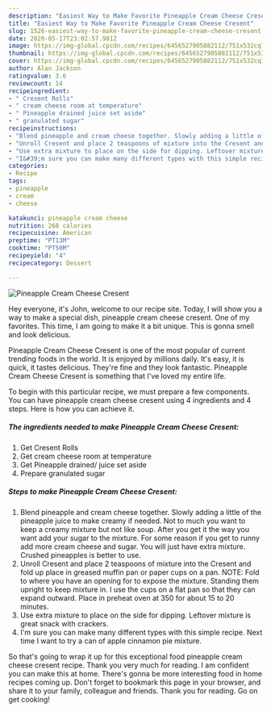 ```yaml
---
description: "Easiest Way to Make Favorite Pineapple Cream Cheese Cresent"
title: "Easiest Way to Make Favorite Pineapple Cream Cheese Cresent"
slug: 1526-easiest-way-to-make-favorite-pineapple-cream-cheese-cresent
date: 2020-05-17T23:02:57.981Z
image: https://img-global.cpcdn.com/recipes/6456527905882112/751x532cq70/pineapple-cream-cheese-cresent-recipe-main-photo.jpg
thumbnail: https://img-global.cpcdn.com/recipes/6456527905882112/751x532cq70/pineapple-cream-cheese-cresent-recipe-main-photo.jpg
cover: https://img-global.cpcdn.com/recipes/6456527905882112/751x532cq70/pineapple-cream-cheese-cresent-recipe-main-photo.jpg
author: Alan Jackson
ratingvalue: 3.6
reviewcount: 14
recipeingredient:
- " Cresent Rolls"
- " cream cheese room at temperature"
- " Pineapple drained juice set aside"
- " granulated sugar"
recipeinstructions:
- "Blend pineapple and cream cheese together. Slowly adding a little of the pineapple juice to make creamy if needed. Not to much you want to keep a creamy mixture but not like soup. After you get it the way you want add your sugar to the mixture. For some reason if you get to runny add more cream cheese and sugar. You will just have extra mixture. Crushed pineapples is better to use."
- "Unroll Cresent and place 2 teaspoons of mixture into the Cresent and fold up place in greased muffin pan or paper cups on a pan. NOTE: Fold to where you have an opening for to expose the mixture. Standing them upright to keep mixture in. I use the cups on a flat pan so that they can expand outward. Place in preheat oven at 350 for about 15 to 20 minutes."
- "Use extra mixture to place on the side for dipping. Leftover mixture is great snack with crackers."
- "I&#39;m sure you can make many different types with this simple recipe. Next time I want to try a can of apple cinnamon pie mixture."
categories:
- Recipe
tags:
- pineapple
- cream
- cheese

katakunci: pineapple cream cheese 
nutrition: 268 calories
recipecuisine: American
preptime: "PT13M"
cooktime: "PT50M"
recipeyield: "4"
recipecategory: Dessert

---
```



![Pineapple Cream Cheese Cresent](https://img-global.cpcdn.com/recipes/6456527905882112/751x532cq70/pineapple-cream-cheese-cresent-recipe-main-photo.jpg)

Hey everyone, it's John, welcome to our recipe site. Today, I will show you a way to make a special dish, pineapple cream cheese cresent. One of my favorites. This time, I am going to make it a bit unique. This is gonna smell and look delicious.

Pineapple Cream Cheese Cresent is one of the most popular of current trending foods in the world. It is enjoyed by millions daily. It's easy, it is quick, it tastes delicious. They're fine and they look fantastic. Pineapple Cream Cheese Cresent is something that I've loved my entire life.




To begin with this particular recipe, we must prepare a few components. You can have pineapple cream cheese cresent using 4 ingredients and 4 steps. Here is how you can achieve it.

<!--inarticleads1-->

##### The ingredients needed to make Pineapple Cream Cheese Cresent:

1. Get  Cresent Rolls
1. Get  cream cheese room at temperature
1. Get  Pineapple drained/ juice set aside
1. Prepare  granulated sugar




<!--inarticleads2-->

##### Steps to make Pineapple Cream Cheese Cresent:

1. Blend pineapple and cream cheese together. Slowly adding a little of the pineapple juice to make creamy if needed. Not to much you want to keep a creamy mixture but not like soup. After you get it the way you want add your sugar to the mixture. For some reason if you get to runny add more cream cheese and sugar. You will just have extra mixture. Crushed pineapples is better to use.
1. Unroll Cresent and place 2 teaspoons of mixture into the Cresent and fold up place in greased muffin pan or paper cups on a pan. NOTE: Fold to where you have an opening for to expose the mixture. Standing them upright to keep mixture in. I use the cups on a flat pan so that they can expand outward. Place in preheat oven at 350 for about 15 to 20 minutes.
1. Use extra mixture to place on the side for dipping. Leftover mixture is great snack with crackers.
1. I&#39;m sure you can make many different types with this simple recipe. Next time I want to try a can of apple cinnamon pie mixture.




So that's going to wrap it up for this exceptional food pineapple cream cheese cresent recipe. Thank you very much for reading. I am confident you can make this at home. There's gonna be more interesting food in home recipes coming up. Don't forget to bookmark this page in your browser, and share it to your family, colleague and friends. Thank you for reading. Go on get cooking!
